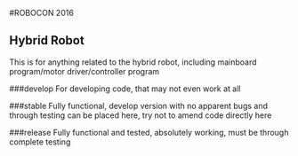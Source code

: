 #ROBOCON 2016
## Hybrid Robot
This is for anything related to the hybrid robot, including mainboard program/motor driver/controller program

###develop
For developing code, that may not even work at all

###stable
Fully functional, develop version with no apparent bugs and through testing can be placed here, try not to amend code directly here

###release
Fully functional and tested, absolutely working, must be through complete testing
